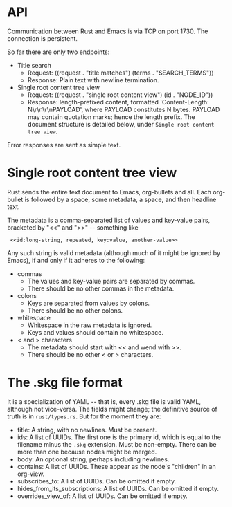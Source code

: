 # API

Communication between Rust and Emacs is via TCP on port 1730. The connection is persistent.

So far there are only two endpoints:

- Title search
  - Request: ((request . "title matches") (terms . "SEARCH_TERMS"))
  - Response: Plain text with newline termination.
- Single root content tree view
  - Request: ((request . "single root content view") (id . "NODE_ID"))
  - Response: length-prefixed content, formatted 'Content-Length: N\r\n\r\nPAYLOAD', where PAYLOAD constitutes N bytes. PAYLOAD may contain quotation marks; hence the length prefix. The document structure is detailed below, under `Single root content tree view`.

Error responses are sent as simple text.

# Single root content tree view

Rust sends the entire text document to Emacs, org-bullets and all.
Each org-bullet is followed by a space, some metadata, a space,
and then headline text.

The metadata is a comma-separated list of values and key-value pairs,
bracketed by "<<" and ">>" -- something like
```
 <<id:long-string, repeated, key:value, another-value>>
```

Any such string is valid metadata
(although much of it might be ignored by Emacs),
if and only if it adheres to the following:

- commas
  - The values and key-value pairs are separated by commas.
  - There should be no other commas in the metadata.
- colons
  - Keys are separated from values by colons.
  - There should be no other colons.
- whitespace
  - Whitespace in the raw metadata is ignored.
  - Keys and values should contain no whitespace.
- < and > characters
  - The metadata should start with << and wend with >>.
  - There should be no other < or > characters.

# The .skg file format

It is a specialization of YAML -- that is, every .skg file is valid YAML, although not vice-versa. The fields might change; the definitive source of truth is in `rust/types.rs`. But for the moment they are:

- title: A string, with no newlines. Must be present.
- ids: A list of UUIDs. The first one is the primary id, which is equal to the filename minus the `.skg` extension. Must be non-empty. There can be more than one because nodes might be merged.
- body: An optional string, perhaps including newlines.
- contains: A list of UUIDs. These appear as the node's "children" in an org-view.
- subscribes_to: A list of UUIDs. Can be omitted if empty.
- hides_from_its_subscriptions: A list of UUIDs. Can be omitted if empty.
- overrides_view_of: A list of UUIDs. Can be omitted if empty.
